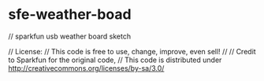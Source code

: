 sfe-weather-boad
================

// sparkfun usb weather board sketch

// License:
// This code is free to use, change, improve, even sell! 
//
// Credit to Sparkfun for the original code,
// This code is distributed under http://creativecommons.org/licenses/by-sa/3.0/
